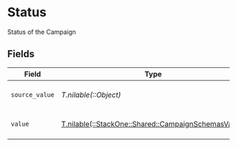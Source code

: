 # Status

Status of the Campaign


## Fields

| Field                                                                                              | Type                                                                                               | Required                                                                                           | Description                                                                                        | Example                                                                                            |
| -------------------------------------------------------------------------------------------------- | -------------------------------------------------------------------------------------------------- | -------------------------------------------------------------------------------------------------- | -------------------------------------------------------------------------------------------------- | -------------------------------------------------------------------------------------------------- |
| `source_value`                                                                                     | *T.nilable(::Object)*                                                                              | :heavy_minus_sign:                                                                                 | The source value of the Status.                                                                    | Email                                                                                              |
| `value`                                                                                            | [T.nilable(::StackOne::Shared::CampaignSchemasValue)](../../models/shared/campaignschemasvalue.md) | :heavy_minus_sign:                                                                                 | The Status of the campaign.                                                                        | email                                                                                              |